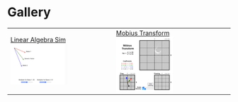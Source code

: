# Gallery

|     |     |     |     |
| --- | --- | --- | --- |
| [Linear Algebra Sim]( ./sims/Linear-Algebra-Sim/index.md) ![thumbnail](./sims/thumbnails/Linear-Algebra-Sim.png) | [Mobius Transform]( ./sims/Mobius-Transform/index.md) ![thumbnail](./sims/thumbnails/Mobius-Transform.png) |
